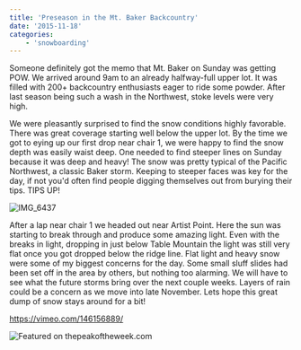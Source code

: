 ```yaml
---
title: 'Preseason in the Mt. Baker Backcountry'
date: '2015-11-18'
categories:
    - 'snowboarding'
---
```


Someone definitely got the memo that Mt. Baker on Sunday was getting POW. We arrived around 9am to an already halfway-full upper lot. It was filled with 200+ backcountry enthusiasts eager to ride some powder. After last season being such a wash in the Northwest, stoke levels were very high.

We were pleasantly surprised to find the snow conditions highly favorable. There was great coverage starting well below the upper lot. By the time we got to eying up our first drop near chair 1, we were happy to find the snow depth was easily waist deep. One needed to find steeper lines on Sunday because it was deep and heavy! The snow was pretty typical of the Pacific Northwest, a classic Baker storm. Keeping to steeper faces was key for the day, if not you'd often find people digging themselves out from burying their tips. TIPS UP!

![IMG_6437](http://thepeakoftheweek.com/wp-content/uploads/2015/11/IMG_6437-768x1024.jpg)

After a lap near chair 1 we headed out near Artist Point. Here the sun was starting to break through and produce some amazing light. Even with the breaks in light, dropping in just below Table Mountain the light was still very flat once you got dropped below the ridge line. Flat light and heavy snow were some of my biggest concerns for the day. Some small sluff slides had been set off in the area by others, but nothing too alarming. We will have to see what the future storms bring over the next couple weeks. Layers of rain could be a concern as we move into late November. Lets hope this great dump of snow stays around for a bit!

https://vimeo.com/146156889/

![Featured on thepeakoftheweek.com](http://thepeakoftheweek.com/2015/11/2015-mt-baker-backcountry-opener/)
